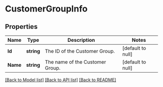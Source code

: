# CustomerGroupInfo

## Properties
Name | Type | Description | Notes
------------ | ------------- | ------------- | -------------
**Id** | **string** | The ID of the Customer Group. | [default to null]
**Name** | **string** | The name of the Customer Group. | [default to null]

[[Back to Model list]](../README.md#documentation-for-models) [[Back to API list]](../README.md#documentation-for-api-endpoints) [[Back to README]](../README.md)

